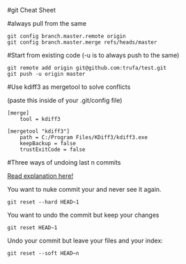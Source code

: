 #git Cheat Sheet

#always pull from the same

    git config branch.master.remote origin
    git config branch.master.merge refs/heads/master

#Start from existing code (-u is to always push to the same)

    git remote add origin git@github.com:trufa/test.git
    git push -u origin master 

#Use kdiff3 as mergetool to solve conflicts

(paste this inside of your .git/config file)

    [merge]
        tool = kdiff3
    
    [mergetool "kdiff3"]
        path = C:/Program Files/KDiff3/kdiff3.exe
        keepBackup = false
        trustExitCode = false
        
#Three ways of undoing last n commits

[Read explanation here!](http://stackoverflow.com/a/6866485/463065)

You want to nuke commit your and never see it again.
    
    git reset --hard HEAD~1
    
You want to undo the commit but keep your changes
    
    git reset HEAD~1
    
Undo your commit but leave your files and your index:

    git reset --soft HEAD~n
